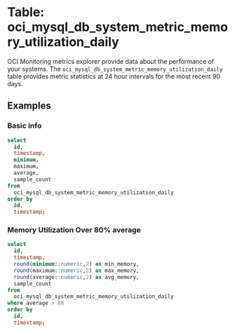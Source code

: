 # Table: oci_mysql_db_system_metric_memory_utilization_daily

OCI Monitoring metrics explorer provide data about the performance of your systems. The `oci_mysql_db_system_metric_memory_utilization_daily` table provides metric statistics at 24 hour intervals for the most recent 90 days.

## Examples

### Basic info

```sql
select
  id,
  timestamp,
  minimum,
  maximum,
  average,
  sample_count
from
  oci_mysql_db_system_metric_memory_utilization_daily
order by
  id,
  timestamp;
```

### Memory Utilization Over 80% average

```sql
select
  id,
  timestamp,
  round(minimum::numeric,2) as min_memory,
  round(maximum::numeric,2) as max_memory,
  round(average::numeric,2) as avg_memory,
  sample_count
from
  oci_mysql_db_system_metric_memory_utilization_daily
where average > 80
order by
  id,
  timestamp;
```
